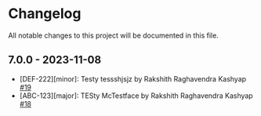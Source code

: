 # Changelog

All notable changes to this project will be documented in this file.

## 7.0.0 - 2023-11-08

- [DEF-222][minor]: Testy tessshjsjz by Rakshith Raghavendra Kashyap [#19](https://github.com/kashyaprakshith/change-log/pull/19)
- [ABC-123][major]: TESty McTestface by Rakshith Raghavendra Kashyap [#18](https://github.com/kashyaprakshith/change-log/pull/18)
